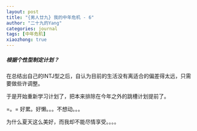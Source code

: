 ```yaml
---
layout: post
title: "{男人廿九} 我的中年危机 - 6"
author: "二十九的Yang"
categories: journal
tags: [中年危机]
xiaozhong: true
---
```


##### 根据个性型制定计划？ 

在总结出自己的INTJ型之后，自认为目前的生活没有离适合的偏差得太远，只需要做些许调整。

于是开始重新学习计划了，把本来排除在今年之外的跳槽计划提前了。

=。= 好累。好懒。。。不想动。。。

为什么夏天这么美好，而我却不能尽情享受。。。。